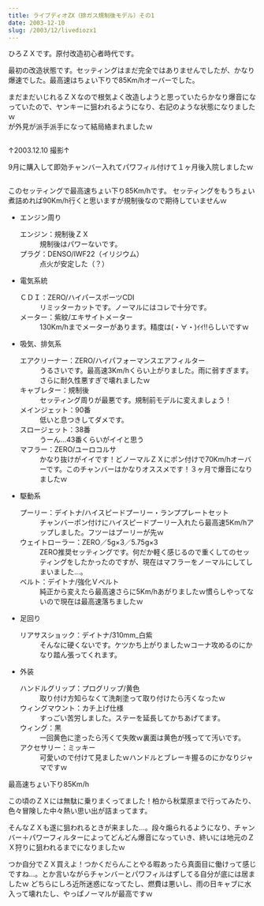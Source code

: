 ```yaml
---
title: ライブディオZX（排ガス規制後モデル）その1
date: 2003-12-10
slug: /2003/12/livediozx1
---
```

<p class="sentence">ひろＺＸです。原付改造初心者時代です。</p>
<p class="sentence">最初の改造状態です。セッティングはまだ完全ではありませんでしたが、かなり爆速でした。最高速はちょい下りで85Km/hオーバーでした。</p>
<p class="sentence spacing10">まだまだいじれるＺＸなので根気よく改造しようと思っていたらかなり爆音になっていたので、ヤンキーに狙われるようになり、右記のような状態になりましたｗ<br>が外見が派手派手になって結局絡まれましたｗ </p>
<div class="center spacing"><img class="img-fluid" src="/photo/spec/hirozx003.jpg" alt=""></div>
<p class="sentence">↑2003.12.10 撮影↑</p>
<p class="sentence spacing10">9月に購入して即効チャンバー入れてパワフィル付けて１ヶ月後入院しましたｗ</p>
<div class="center spacing"><img class="img-fluid" src="/photo/spec/hirozx004.jpg" alt=""></div>
<p class="sentence spacing10">このセッティングで最高速ちょい下り85Km/hです。 セッティングをもうちょい煮詰めれば90Km/h行くと思いますが規制後なので期待していませんｗ</p>

<ul>
<li class="large">エンジン周り
	<dl class="descriptions">
	<dt>エンジン：規制後ＺＸ</dt>
	<dd class="spacing10">規制後はパワーないです。</dd>
	<dt>プラグ：DENSO/IWF22（イリジウム）</dt>
	<dd class="spacing10">点火が安定した（？）</dd>
	</dl>
</li>
<li class="large">電気系統
	<dl class="descriptions">
	<dt>ＣＤＩ：ZERO/ハイパースポーツCDI</dt>
	<dd class="spacing10">リミッターカットです。ノーマルにはコレで十分です。</dd>
	<dt>メーター：紫紋/エキサイトメーター</dt>
	<dd class="spacing10">130Km/hまでメーターがあります。精度は(・∀・)ｲｲ!!らしいですｗ</dd>
	</dl>
</li>
<li class="large">吸気、排気系
	<dl class="descriptions">
	<dt>エアクリーナー：ZERO/ハイパフォーマンスエアフィルター</dt>
	<dd class="spacing10">うるさいです。最高速3Km/hくらい上がりました。雨に弱すぎます。さらに耐久性悪すぎで壊れましたｗ</dd>
	<dt>キャブレター：規制後</dt>
	<dd class="spacing10">セッティング周りが最悪です。規制前モデルに変えましょう！</dd>
	<dt>メインジェット：90番</dt>
	<dd class="spacing10">低いと息つきしてダメです。</dd>
	<dt>スロージェット：38番</dt>
	<dd class="spacing10">うーん...43番くらいがイイと思う</dd>
	<dt>マフラー：ZERO/ユーロコルサ</dt>
	<dd class="spacing10">かなり抜けがイイです！どノーマルＺＸにポン付けで70Km/hオーバーです。このチャンバーはかなりオススメです！３ヶ月で爆音になりましたｗ</dd>
	</dl>
</li>
<li class="large">駆動系
	<dl class="descriptions">
	<dt>プーリー：デイトナ/ハイスピードプーリー・ランププレートセット</dt>
	<dd class="spacing10">チャンバーポン付けにハイスピードプーリー入れたら最高速5Km/hアップしました。フツーはプーリーが先ｗ</dd>
	<dt>ウェイトローラー：ZERO／5g×3／5.75g×3</dt>
	<dd class="spacing10">ZERO推奨セッティングです。何だか軽く感じるので重くしてのセッティングをしたかったのですが、現在はマフラーをノーマルにしてしまいました...。</dd>
	<dt>ベルト：デイトナ/強化Ｖベルト</dt>
	<dd class="spacing10">純正から変えたら最高速さらに5Km/hあがりましたｗ慣らしやってないので現在は最高速落ちましたｗ</dd>
	</dl>
</li>
<li class="large">足回り
	<dl class="descriptions">
	<dt>リアサスショック：デイトナ/310mm_白紫</dt>
	<dd class="spacing10">そんなに硬くないです。ケツかち上がりましたｗコーナ攻めるのにかなり踏ん張ってくれます。</dd>
	</dl>
</li>
<li class="large">外装
	<dl class="descriptions">
	<dt>ハンドルグリップ：プログリップ/黄色</dt>
	<dd class="spacing10">取り付け方知らなくて洗剤塗って取り付けたら汚くなったｗ</dd>
	<dt>ウィングマウント：カチ上げ仕様</dt>
	<dd class="spacing10">すっごい苦労しました。ステーを延長してかちあげてます。</dd>
	<dt>ウィング：黒</dt>
	<dd class="spacing10">一回黄色に塗ったら汚くて失敗ｗ裏面は黄色が残ってて汚いです。</dd>
	<dt>アクセサリー：ミッキー</dt>
	<dd class="spacing10">可愛いので付けて見ましたｗハンドルとブレーキ握るのにかなりジャマですｗ</dd>
	</dl>
</li>
</ul>

<p class="sentence">最高速ちょい下り85Km/h</p>
<p class="sentence">この頃のＺＸには無駄に乗りまくってました！柏から秋葉原まで行ってみたり、色々冒険した中々熱い思い出が詰まってます。</p>
<p class="sentence">そんなＺＸも遂に狙われるときが来ました...。段々煽られるようになり、チャンバー＋パワーフィルターによってどんどん爆音になっていき、終いには地元のＺＸ狩りに狙われるまでになりましたｗ</p>
<p class="sentence">つか自分でＺＸ買えよ！つかくだらんことやる暇あったら真面目に働けって感じですね...。とか言いながらチャンバーとパワフィルはずしてる自分が底には居ましたｗ どちらにしろ近所迷惑になってたし、燃費は悪いし、雨の日キャブに水入って壊れたし、やっぱノーマルが最高ですｗ</p>

